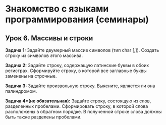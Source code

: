 
# Знакомство с языками программирования (семинары)

## Урок 6. Массивы и строки

__Задача 1:__ Задайте двумерный массив символов (тип char [,]). Создать строку из символов этого массива.

__Задача 2:__ Задайте строку, содержащую латинские буквы в обоих регистрах. Сформируйте строку, в которой все заглавные буквы заменены на строчные.

__Задача 3:__ Задайте произвольную строку. Выясните, является ли она палиндромом.

__Задача 4*(не обязательная):__ Задайте строку, состоящую из слов, разделенных пробелами. Сформировать строку, в которой слова расположены в обратном порядке. В полученной строке слова должны быть также разделены пробелами.